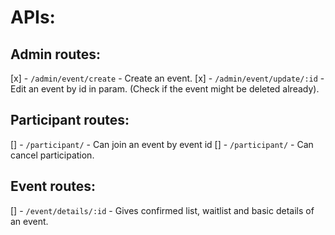 # APIs:

## Admin routes:
[x] - `/admin/event/create` - Create an event.
[x] - `/admin/event/update/:id` - Edit an event by id in param.
(Check if the event might be deleted already).


## Participant routes:
[] - `/participant/` - Can join an event by event id
[] - `/participant/` - Can cancel participation.

## Event routes:
[] - `/event/details/:id` - Gives confirmed list, waitlist and basic details of an event.